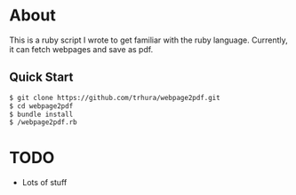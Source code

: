 About
=====

 This is a ruby script I wrote to get familiar with the ruby language.
 Currently, it can fetch webpages and save as pdf.


## Quick Start
```bash
$ git clone https://github.com/trhura/webpage2pdf.git
$ cd webpage2pdf
$ bundle install
$ /webpage2pdf.rb
```


TODO
====

* Lots of stuff
